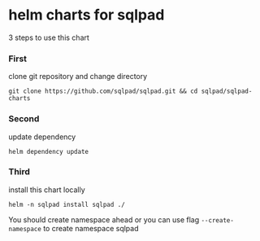 # helm charts for sqlpad 

3 steps to use this chart 

### First 

clone git repository and change directory 

```code
git clone https://github.com/sqlpad/sqlpad.git && cd sqlpad/sqlpad-charts
```

### Second 

update dependency 

```shell
helm dependency update
```

### Third

install this chart locally

```code
helm -n sqlpad install sqlpad ./
```

You should create namespace ahead or you can use flag `--create-namespace` to create namespace sqlpad